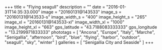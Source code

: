 +++
title = "Flying seagull"
description = ""
date = "2016-01-31T14:35:33.000"
image = "20160131@143533"
image_s = "20160131@143533-s"
image_width_s = "400"
image_height_s = "265"
image_xl = "20160131@143533-xl"
image_width_xl = "1000"
image_height_xl = "663"
gps_latitude = "43.7188083333333"
gps_longitude = "13.2199971833333"
phototags = [ "Ancona", "Europe", "Italy", "Marche", "Senigallia", "afternoon", "bird", "blue", "flying", "harbor", "outdoor", "seagull", "sky", "winter" ]
galleries = [ "Senigallia City and Seaside" ]
+++
